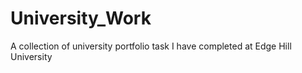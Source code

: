 # University_Work
A collection of university portfolio task I have completed at Edge Hill University
